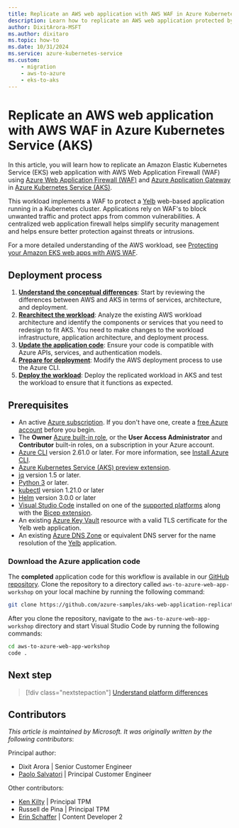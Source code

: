```yaml
---
title: Replicate an AWS web application with AWS WAF in Azure Kubernetes Service (AKS)
description: Learn how to replicate an AWS web application protected by AWS WAF in Azure Kubernetes Service (AKS).
author: DixitArora-MSFT
ms.author: dixitaro
ms.topic: how-to
ms.date: 10/31/2024
ms.service: azure-kubernetes-service
ms.custom: 
    - migration
    - aws-to-azure
    - eks-to-aks
---
```


# Replicate an AWS web application with AWS WAF in Azure Kubernetes Service (AKS)

In this article, you will learn how to replicate an Amazon Elastic Kubernetes Service (EKS) web application with AWS Web Application Firewall (WAF) using [Azure Web Application Firewall (WAF)][azure-waf] and [Azure Application Gateway][azure-ag] in [Azure Kubernetes Service (AKS)][aks]. 

This workload implements a WAF to protect a [Yelb][yelb] web-based application running in a Kubernetes cluster. Applications rely on WAF's to block unwanted traffic and protect apps from common vulnerabilities. A centralized web application firewall helps simplify security management and helps ensure better protection against threats or intrusions.

For a more detailed understanding of the AWS workload, see [Protecting your Amazon EKS web apps with AWS WAF][eks-aws-waf].

## Deployment process

1. [**Understand the conceptual differences**](eks-web-understand.md): Start by reviewing the differences between AWS and AKS in terms of services, architecture, and deployment.
1. [**Rearchitect the workload**](eks-web-rearchitect.md): Analyze the existing AWS workload architecture and identify the components or services that you need to redesign to fit AKS. You need to make changes to the workload infrastructure, application architecture, and deployment process.
1. [**Update the application code**](eks-web-refactor.md): Ensure your code is compatible with Azure APIs, services, and authentication models.
1. [**Prepare for deployment**](eks-web-prepare.md): Modify the AWS deployment process to use the Azure CLI.
1. [**Deploy the workload**](eks-web-deploy.md): Deploy the replicated workload in AKS and test the workload to ensure that it functions as expected.

## Prerequisites

- An active [Azure subscription](/azure/guides/developer/azure-developer-guide#understanding-accounts-subscriptions-and-billing). If you don't have one, create a [free Azure account][azure-free] before you begin.
- The **Owner** [Azure built-in role][azure-built-in-roles], or the **User Access Administrator** and **Contributor** built-in roles, on a subscription in your Azure account.
- [Azure CLI][azure-cli] version 2.61.0 or later. For more information, see [Install Azure CLI][azure-cli].
- [Azure Kubernetes Service (AKS) preview extension][aks-preview].
- [jq][install-jq] version 1.5 or later.
- [Python 3][install-python] or later.
- [kubectl][install-kubectl] version 1.21.0 or later
- [Helm][install-helm] version 3.0.0 or later
- [Visual Studio Code][download-vscode] installed on one of the [supported platforms](https://code.visualstudio.com/docs/supporting/requirements#_platforms) along with the [Bicep extension][bicep-extension].
- An existing [Azure Key Vault][azure-kv] resource with a valid TLS certificate for the Yelb web application.
- An existing [Azure DNS Zone][azure-dns] or equivalent DNS server for the name resolution of the [Yelb][yelb] application.

### Download the Azure application code

The **completed** application code for this workflow is available in our [GitHub repository][github-repo]. Clone the repository to a directory called `aws-to-azure-web-app-workshop` on your local machine by running the following command:

```bash
git clone https://github.com/azure-samples/aks-web-application-replicate-from-aws ./aws-to-azure-web-app-workshop
```

After you clone the repository, navigate to the `aws-to-azure-web-app-workshop` directory and start Visual Studio Code by running the following commands:

```bash
cd aws-to-azure-web-app-workshop
code .
```

## Next step

> [!div class="nextstepaction"]
> [Understand platform differences][eks-edw-understand]
  
## Contributors

*This article is maintained by Microsoft. It was originally written by the following contributors*:

Principal author:
- Dixit Arora | Senior Customer Engineer
- [Paolo Salvatori](https://www.linkedin.com/in/paolo-salvatori) | Principal Customer Engineer

Other contributors:
- [Ken Kilty](https://www.linkedin.com/in/kennethkilty/) | Principal TPM
- Russell de Pina | Principal TPM
- [Erin Schaffer](https://www.linkedin.com/in/erin-schaffer-65800215b/) | Content Developer 2

<!-- LINKS -->
[yelb]: https://github.com/mreferre/yelb/

[eks-aws-waf]: https://aws.amazon.com/it/blogs/containers/protecting-your-amazon-eks-web-apps-with-aws-waf/
[azure-ag]: /azure/application-gateway/overview
[azure-waf]: /azure/web-application-firewall/overview
[aks]: ./what-is-aks.md
[azure-free]: https://azure.microsoft.com/free/
[azure-built-in-roles]: /azure/role-based-access-control/built-in-roles
[azure-cli]: /cli/azure/install-azure-cli
[aks-preview]: /azure/aks/draft#install-the-aks-preview-azure-cli-extension
[install-jq]: https://jqlang.github.io/jq/
[install-python]: https://www.python.org/downloads/
[install-kubectl]: https://kubernetes.io/docs/tasks/tools/install-kubectl/
[install-helm]: https://helm.sh/docs/intro/install/
[download-vscode]: https://code.visualstudio.com/Download
[bicep-extension]: https://marketplace.visualstudio.com/items?itemName=ms-azuretools.vscode-bicep
[github-repo]: https://github.com/azure-samples/aks-web-application-replicate-from-aws
[eks-edw-understand]: ./eks-edw-understand.md
[azure-kv]: /azure/key-vault/general/overview
[azure-dns]: /azure/dns/dns-overview


